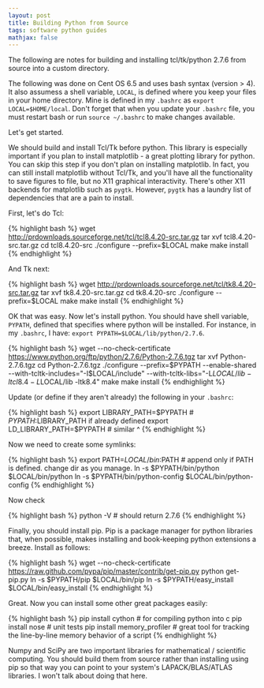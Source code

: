 ```yaml
---
layout: post
title: Building Python from Source
tags: software python guides
mathjax: false
---
```


The following are notes for building and installing tcl/tk/python 2.7.6 from source into a custom directory.

The following was done on Cent OS 6.5 and uses bash syntax (version > 4). It also assumess a shell variable, `LOCAL`, is defined where you keep your files in your home directory. Mine is defined in my `.bashrc` as `export LOCAL=$HOME/local`. Don't forget that when you update your `.bashrc` file, you must restart bash or run `source ~/.bashrc` to make changes available.

Let's get started.

We should build and install Tcl/Tk before python. This library is especially important if you plan to install matplotlib - a great plotting library for python. You can skip this step if you don't plan on installing matplotlib. In fact, you can still install matplotlib without Tcl/Tk, and you'll have all the functionality to save figures to file, but no X11 graphical interactivity. There's other X11 backends for matplotlib such as `pygtk`. However, `pygtk` has a laundry list of dependencies that are a pain to install.

First, let's do Tcl:

{% highlight bash %}
wget http://prdownloads.sourceforge.net/tcl/tcl8.4.20-src.tar.gz
tar xvf tcl8.4.20-src.tar.gz
cd tcl8.4.20-src
./configure --prefix=$LOCAL
make
make install
{% endhighlight %}

And Tk next:

{% highlight bash %}
wget http://prdownloads.sourceforge.net/tcl/tk8.4.20-src.tar.gz
tar xvf tk8.4.20-src.tar.gz
cd tk8.4.20-src
./configure --prefix=$LOCAL
make
make install
{% endhighlight %}

OK that was easy. Now let's install python. You should have shell variable, `PYPATH`, defined that specifies where python will be installed. For instance, in my `.bashrc`, I have: `export PYPATH=$LOCAL/lib/python/2.7.6`.

{% highlight bash %}
wget --no-check-certificate https://www.python.org/ftp/python/2.7.6/Python-2.7.6.tgz
tar xvf Python-2.7.6.tgz
cd Python-2.7.6.tgz
./configure --prefix=$PYPATH --enable-shared --with-tcltk-includes="-I$LOCAL/include" --with-tcltk-libs="-L$LOCAL/lib -ltcl8.4 -L$LOCAL/lib -ltk8.4"
make
make install
{% endhighlight %}


Update (or define if they aren't already) the following in your `.bashrc`:

{% highlight bash %}
export LIBRARY_PATH=$PYPATH # $PYPATH:$LIBRARY_PATH if already defined
export LD_LIBRARY_PATH=$PYPATH # similar ^
{% endhighlight %}

Now we need to create some symlinks:

{% highlight bash %}
export PATH=$LOCAL/bin:$PATH # append only if PATH is defined. change dir as you manage.
ln -s $PYPATH/bin/python $LOCAL/bin/python
ln -s $PYPATH/bin/python-config $LOCAL/bin/python-config
{% endhighlight %}

Now check

{% highlight bash %}
python -V # should return 2.7.6
{% endhighlight %}

Finally, you should install pip. Pip is a package manager for python libraries that, when possible, makes installing and book-keeping python extensions a breeze. Install as follows:

{% highlight bash %}
wget --no-check-certificate https://raw.github.com/pypa/pip/master/contrib/get-pip.py
python get-pip.py
ln -s $PYPATH/pip $LOCAL/bin/pip
ln -s $PYPATH/easy_install $LOCAL/bin/easy_install
{% endhighlight %}

Great. Now you can install some other great packages easily:

{% highlight bash %}
pip install cython # for compiling python into c
pip install nose # unit tests
pip install memory_profiler # great tool for tracking the line-by-line memory behavior of a script
{% endhighlight %}

Numpy and SciPy are two important libraries for mathematical / scientific computing. You should build them from source rather than installing using pip so that way you can point to your system's LAPACK/BLAS/ATLAS libraries. I won't talk about doing that here.
